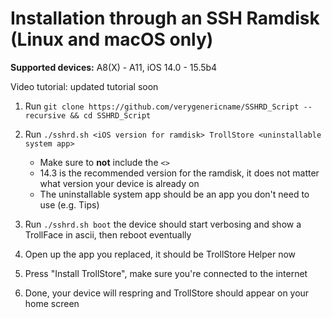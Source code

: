 # Installation through an SSH Ramdisk (Linux and macOS only)

**Supported devices:** A8(X) - A11, iOS 14.0 - 15.5b4

Video tutorial: updated tutorial soon

1. Run `git clone https://github.com/verygenericname/SSHRD_Script --recursive && cd SSHRD_Script`

2. Run `./sshrd.sh <iOS version for ramdisk> TrollStore <uninstallable system app>`
    - Make sure to **not** include the `<>`
    - 14.3 is the recommended version for the ramdisk, it does not matter what version your device is already on
    - The uninstallable system app should be an app you don't need to use (e.g. Tips)

3. Run `./sshrd.sh boot` the device should start verbosing and show a TrollFace in ascii, then reboot eventually

4. Open up the app you replaced, it should be TrollStore Helper now

5. Press "Install TrollStore", make sure you're connected to the internet

6. Done, your device will respring and TrollStore should appear on your home screen
